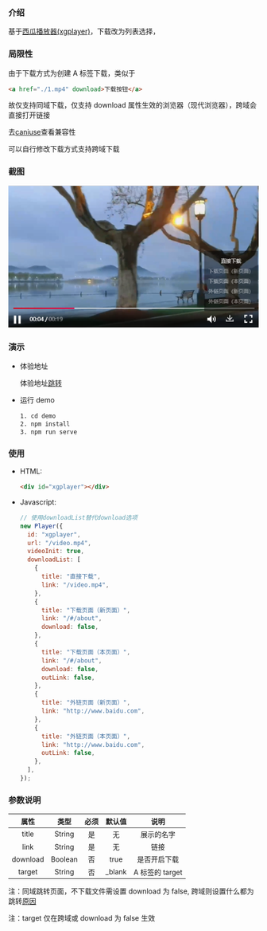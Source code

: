### 介绍

基于[西瓜播放器(xgplayer)](http://h5player.bytedance.com/)，下载改为列表选择，

### 局限性

由于下载方式为创建 A 标签下载，类似于

```html
<a href="./1.mp4" download>下载按钮</a>
```

故仅支持同域下载，仅支持 download 属性生效的浏览器（现代浏览器），跨域会直接打开链接

去[caniuse](https://caniuse.com/?search=download)查看兼容性

可以自行修改下载方式支持跨域下载

### 截图

<img src="dist/20220331172607.png" alt="formSelects" width="520">

### 演示

- 体验地址

  体验地址[跳转](https://ry0513.github.io/RuoYu-Demo/xgplayer-download/)

- 运行 demo

  ```
  1. cd demo
  2. npm install
  3. npm run serve
  ```

### 使用

- HTML:

  ```html
  <div id="xgplayer"></div>
  ```

- Javascript:

  ```js
  // 使用downloadList替代download选项
  new Player({
    id: "xgplayer",
    url: "/video.mp4",
    videoInit: true,
    downloadList: [
      {
        title: "直接下载",
        link: "/video.mp4",
      },
      {
        title: "下载页面（新页面）",
        link: "/#/about",
        download: false,
      },
      {
        title: "下载页面（本页面）",
        link: "/#/about",
        download: false,
        outLink: false,
      },
      {
        title: "外链页面（新页面）",
        link: "http://www.baidu.com",
      },
      {
        title: "外链页面（本页面）",
        link: "http://www.baidu.com",
        outLink: false,
      },
    ],
  });
  ```

### 参数说明

|   属性   |  类型   | 必须 | 默认值  |      说明       |
| :------: | :-----: | :--: | :-----: | :-------------: |
|  title   | String  |  是  |   无    |   展示的名字    |
|   link   | String  |  是  |   无    |      链接       |
| download | Boolean |  否  |  true   |  是否开启下载   |
|  target  | String  |  否  | \_blank | A 标签的 target |

注：同域跳转页面，不下载文件需设置 download 为 false, 跨域则设置什么都为跳转[原因](#局限性)

注：target 仅在跨域或 download 为 false 生效
